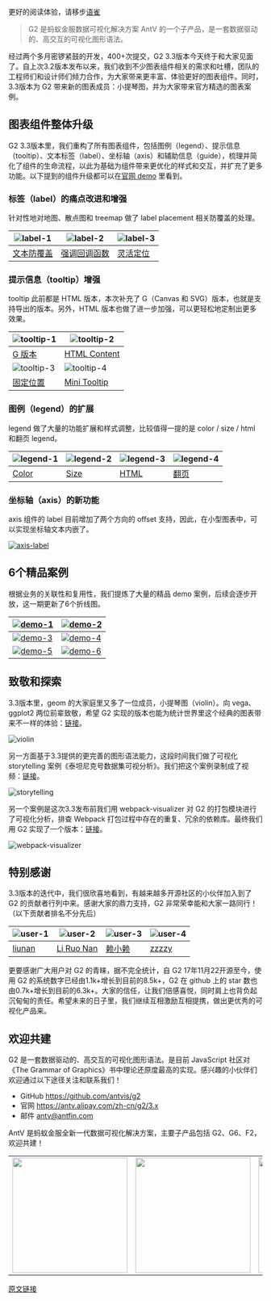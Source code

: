 <!--
index: 12
title: G2 3.3：琢磨
authors:
  - name: 绝云
    avatar: ${assets}/image/members/jueyun.png
  - name: 米法
    avatar: ${assets}/image/members/mifa.png
date: "2018-10-16"
landscape: https://cdn.nlark.com/lark/0/2018/png/619/1539617561562-735601fe-7c28-4ddc-aa8b-d230d46e5e00.png
-->

更好的阅读体验，请移步[语雀](https://www.yuque.com/antv/blog/g2-3.3-release)

> G2 是蚂蚁金服数据可视化解决方案 AntV 的一个子产品，是一套数据驱动的、高交互的可视化图形语法。

经过两个多月密锣紧鼓的开发，400+次提交，G2 3.3版本今天终于和大家见面了。自上次3.2版本发布以来，我们收到不少图表组件相关的需求和吐槽，团队的工程师们和设计师们倾力合作，为大家带来更丰富、体验更好的图表组件。同时，3.3版本为 G2 带来新的图表成员：小提琴图，并为大家带来官方精选的图表案例。

## 图表组件整体升级

G2 3.3版本里，我们重构了所有图表组件，包括图例（legend）、提示信息（tooltip）、文本标签（label）、坐标轴（axis）和辅助信息（guide），梳理并简化了组件的生命流程，以此为基础为组件带来更优化的样式和交互，并扩充了更多功能。以下提到的组件升级都可以在[官网 demo](https://antv.alipay.com/zh-cn/g2/3.x/demo/index.html#_%E7%BB%84%E4%BB%B6%E4%BD%BF%E7%94%A8) 里看到。

### 标签（label）的痛点改进和增强

针对性地对地图、散点图和 treemap 做了 label placement 相关防覆盖的处理。

| ![label-1](https://cdn.nlark.com/lark/0/2018/png/619/1539619672502-705f9687-9081-4c3e-93ba-325186e8b86d.png) | ![label-2](https://cdn.nlark.com/lark/0/2018/png/619/1539619679388-c124590f-5132-4940-be2b-8ac1f22844fa.png) | ![label-3](https://cdn.nlark.com/lark/0/2018/png/619/1539619685785-c7c8b908-9d3c-4e62-8848-27850b9b8edc.png) |
|----|----|----|
| [文本防覆盖](https://antv.alipay.com/zh-cn/g2/3.x/demo/component/label-map.html) | [强调回调函数](https://antv.alipay.com/zh-cn/g2/3.x/demo/component/legend-tail.html) | [灵活定位](https://antv.alipay.com/zh-cn/g2/3.x/demo/component/label-position.html) |

### 提示信息（tooltip）增强

tooltip 此前都是 HTML 版本，本次补充了 G（Canvas 和 SVG）版本，也就是支持导出的版本。另外，HTML 版本也做了进一步加强，可以更轻松地定制出更多效果。

| ![tooltip-1](https://cdn.nlark.com/lark/0/2018/png/619/1539619829723-6458be26-061f-40a9-9896-f51f52cabef9.png) | ![tooltip-2](https://cdn.nlark.com/lark/0/2018/png/619/1539619840951-c1d43c75-2e53-41fb-861d-0f6a49b48e19.png) |
|----|----|
| [G 版本](https://antv.alipay.com/zh-cn/g2/3.x/demo/component/tooltip-canvastooltip.html) | [HTML Content](https://antv.alipay.com/zh-cn/g2/3.x/demo/component/tooltip-html-content.html) |
| ![tooltip-3](https://cdn.nlark.com/lark/0/2018/png/619/1539619926948-f65bcf24-c18a-4c27-851d-0cf439c63558.png) | ![tooltip-4](https://cdn.nlark.com/lark/0/2018/png/619/1539619934634-4075c935-ec52-4ba2-84b1-8ac0bb8933a5.png) |
| [固定位置](https://antv.alipay.com/zh-cn/g2/3.x/demo/component/tooltip-fixed-position.html) | [Mini Tooltip](https://antv.alipay.com/zh-cn/g2/3.x/demo/component/tooltip-mini.html) |

### 图例（legend）的扩展

legend 做了大量的功能扩展和样式调整，比较值得一提的是 color / size / html 和翻页 legend。

| ![legend-1](https://cdn.nlark.com/lark/0/2018/png/619/1539620313490-c98b03dd-bac6-4149-a03d-0815fe1df845.png) | ![legend-2](https://cdn.nlark.com/lark/0/2018/png/619/1539620064793-e2f13b00-bdfe-4740-a690-e38e1f9da201.png) | ![legend-3](https://cdn.nlark.com/lark/0/2018/png/619/1539620087148-a84c0474-30cb-4016-9d4b-13f93183c62d.png) | ![legend-4](https://cdn.nlark.com/lark/0/2018/png/619/1539620093764-fcc442c5-711a-4e15-ba9d-d03dc3428c4e.png) |
|----|----|----|----|
| [Color](https://antv.alipay.com/zh-cn/g2/3.x/demo/component/legend-color.html) | [Size](https://antv.alipay.com/zh-cn/g2/3.x/demo/component/legend-size.html) | [HTML](https://antv.alipay.com/zh-cn/g2/3.x/demo/component/legend-html.html) | [翻页](https://antv.alipay.com/zh-cn/g2/3.x/demo/component/legend-pagenation.html) |

### 坐标轴（axis）的新功能

axis 组件的 label 目前增加了两个方向的 offset 支持，因此，在小型图表中，可以实现坐标轴文本内嵌了。

[![axis-label](https://cdn.nlark.com/lark/0/2018/png/619/1539620653141-8f44b047-25e3-40b8-86c4-b7ac47e40da9.png)](https://antv.alipay.com/zh-cn/g2/3.x/demo/component/axis-label-offset.html)

## 6个精品案例

根据业务的关联性和复用性，我们提炼了大量的精品 demo 案例，后续会逐步开放，这一期更新了6个折线图。

| [![demo-1](https://cdn.nlark.com/lark/0/2018/png/619/1539620696235-1434e86d-d014-405b-bb48-9b6a9bbb8ed9.png)](https://antv.alipay.com/zh-cn/g2/3.x/demo/gallery/line3.html) | [![demo-2](https://cdn.nlark.com/lark/0/2018/png/619/1539620707056-13453f3f-4552-4755-933d-a62b67192645.png)](https://antv.alipay.com/zh-cn/g2/3.x/demo/gallery/line2.html) |
|----|----|
| [![demo-3](https://cdn.nlark.com/lark/0/2018/png/619/1539620715476-86da7d49-132b-4bce-9179-39c3218b23c1.png)](https://antv.alipay.com/zh-cn/g2/3.x/demo/gallery/line6.html) | [![demo-4](https://cdn.nlark.com/lark/0/2018/png/619/1539620729626-c04bd74a-c164-41f9-9443-c2813b488a61.png)](https://antv.alipay.com/zh-cn/g2/3.x/demo/gallery/line4.html) |
| [![demo-5](https://cdn.nlark.com/lark/0/2018/png/619/1539620740532-77142126-c9d0-480a-8cd7-6903032aa2c8.png)](https://antv.alipay.com/zh-cn/g2/3.x/demo/gallery/line5.html) | [![demo-6](https://cdn.nlark.com/lark/0/2018/png/619/1539620753012-ed976c71-f021-4468-a7eb-0d4622904365.png)](https://antv.alipay.com/zh-cn/g2/3.x/demo/gallery/line1.html) |

## 致敬和探索

3.3版本里，geom 的大家庭里又多了一位成员，小提琴图（violin）。向 vega、ggplot2 两位前辈致敬，希望 G2 实现的版本也能为统计世界里这个经典的图表带来不一样的体验：[链接](https://antv.alipay.com/zh-cn/g2/3.x/demo/other/violin.html)。

![violin](https://cdn.nlark.com/lark/0/2018/gif/619/1539257814939-b34bb906-223b-4b52-b2aa-2816ae1ef74b.gif)

另一方面基于3.3提供的更完善的图形语法能力，这段时间我们做了可视化 storytelling 案例《泰坦尼克号数据集可视分析》。我们把这个案例录制成了视频：[链接](https://v.youku.com/v_show/id_XMzgzMDk3Mjk1Mg==.html)。

![storytelling](https://cdn.nlark.com/lark/0/2018/png/619/1539258098542-cc553028-f041-4c01-89d7-93cc97014c46.png)

另一个案例是这次3.3发布前我们用 webpack-visualizer 对 G2 的打包模块进行了可视化分析，排查 Webpack 打包过程中存在的重复、冗余的依赖库。最终我们用 G2 实现了一个版本：[链接](https://antv.alipay.com/zh-cn/g2/3.x/demo/relation/webpack-visualizer.html)。

![webpack-visualizer](https://cdn.nlark.com/lark/0/2018/gif/619/1539258494707-0be4756e-706d-4e8c-8182-f3760b8dd5e5.gif)

## 特别感谢

3.3版本的迭代中，我们很欣喜地看到，有越来越多开源社区的小伙伴加入到了 G2 的贡献者行列中来。感谢大家的鼎力支持，G2 非常荣幸能和大家一路同行！（以下贡献者排名不分先后）

| ![user-1](https://cdn.nlark.com/lark/0/2018/png/619/1539246344336-81a296cd-3980-46d4-8c42-0dc5cbe6273d.png) | ![user-2](https://cdn.nlark.com/lark/0/2018/png/619/1539246411377-2dba76d5-489e-40c5-8ee1-d296d7b7549c.png) | ![user-3](https://cdn.nlark.com/lark/0/2018/png/619/1539246391792-46320fd8-3f9d-4155-b988-72406d71020e.png) | ![user-4](https://cdn.nlark.com/lark/0/2018/png/619/1539246366261-5bd45572-b9dd-406b-862d-0a6e5181015e.png) |
|----|----|----|----|
| [liunan](https://github.com/forbreak) | [Li Ruo Nan](https://github.com/Sai0514) | [赖小赖](https://github.com/laispace) | [zzzzy](https://github.com/maplor) |

更要感谢广大用户对 G2 的青睐，据不完全统计，自 G2 17年11月22开源至今，使用 G2 的系统数字已经由1.1k+增长到目前的8.5k+，G2 在 github 上的 star 数也由0.7k+增长到目前的6.3k+。大家的信任，让我们倍感喜悦，同时肩上也背负起沉甸甸的责任。希望未来的日子里，我们继续互相激励互相提携，做出更优秀的可视化产品来。

## 欢迎共建

G2 是一套数据驱动的、高交互的可视化图形语法。是目前 JavaScript 社区对《The Grammar of Graphics》书中理论还原度最高的实现。感兴趣的小伙伴们欢迎通过以下途径关注和联系我们！

- GitHub https://github.com/antvis/g2
- 官网 https://antv.alipay.com/zh-cn/g2/3.x
- 邮件 antv@antfin.com

AntV 是蚂蚁金服全新一代数据可视化解决方案，主要子产品包括 G2、G6、F2，欢迎共建！

<div class="bi-table"><table><colgroup><col><col><col></colgroup><tbody><tr><td rowspan="1" colspan="1"><div data-type="p"><a target="_blank" rel="noopener noreferrer nofollow" href="https://antv.alipay.com/zh-cn/g2/3.x/index.html" class="bi-link"><div data-type="image" data-display="block" data-align="center" data-src="https://cdn.yuque.com/lark/0/2018/png/355/1531725785990-d1682f3d-6655-47e7-a4f7-e8cd7518f08c.png" data-width="228"><img src="https://cdn.yuque.com/lark/0/2018/png/355/1531725785990-d1682f3d-6655-47e7-a4f7-e8cd7518f08c.png" width="228"></div></a></div></td><td rowspan="1" colspan="1"><div data-type="p"><a target="_blank" rel="noopener noreferrer nofollow" href="https://antv.alipay.com/zh-cn/g6/1.x/index.html" class="bi-link"><div data-type="image" data-display="block" data-align="center" data-src="https://cdn.yuque.com/lark/0/2018/png/355/1531725758171-21b4f4ea-9455-44d4-8e46-7c10be80ccca.png" data-width="228"><img src="https://cdn.yuque.com/lark/0/2018/png/355/1531725758171-21b4f4ea-9455-44d4-8e46-7c10be80ccca.png" width="228"></div></a></div></td><td rowspan="1" colspan="1"><div data-type="p"><a target="_blank" rel="noopener noreferrer nofollow" href="https://antv.alipay.com/zh-cn/f2/3.x/index.html" class="bi-link"><div data-type="image" data-display="block" data-align="center" data-src="https://cdn.yuque.com/lark/0/2018/png/355/1531725778548-1661b27e-d966-4446-ab83-9896709829c7.png" data-width="229"><img src="https://cdn.yuque.com/lark/0/2018/png/355/1531725778548-1661b27e-d966-4446-ab83-9896709829c7.png" width="229"></div></a></div></td></tr></tbody></table></div>

[原文链接](https://www.yuque.com/antv/blog/g2-3.3-release)
